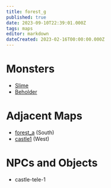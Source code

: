 ```yaml
---
title: forest_g
published: true
date: 2023-09-10T22:39:01.000Z
tags: maps
editor: markdown
dateCreated: 2023-02-16T00:00:00.000Z
---
```



# Monsters
 * [Slime](/monsters/slime)
 * [Beholder](/monsters/beholder)

# Adjacent Maps
 * [forest_a](/maps/forest_a) (South)
 * [castle1](/maps/castle1) (West)

# NPCs and Objects
 * castle-tele-1
